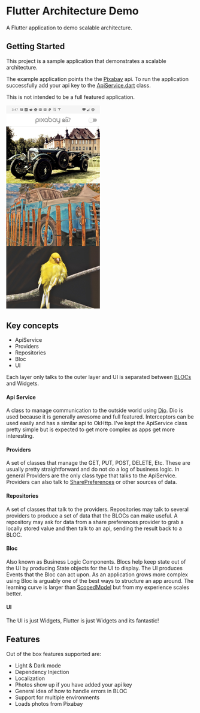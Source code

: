 # Flutter Architecture Demo

A Flutter application to demo scalable architecture.

## Getting Started

This project is a sample application that demonstrates a scalable architecture. 

The example application points the the [Pixabay](https://pixabay.com/service/about/api/) api. To run the application successfully
add your api key to the [ApiService.dart](https://github.com/matthewrice345/Flutter-Architecture-Demo/blob/master/lib/data/api/api_service.dart) class. 

This is not intended to be a full featured application. 

<img src="screenshot.png" alt="screenshot" width="250"/>

## Key concepts

*  ApiService
*  Providers
*  Repositories
*  Bloc
*  UI

Each layer only talks to the outer layer and UI is separated between [BLOCs](https://felangel.github.io/bloc/#/) and Widgets.

#### Api Service
A class to manage communication to the outside world using [Dio](https://pub.dev/packages/dio). Dio is used because it is generally awesome
and full featured. Interceptors can be used easily and has a similar api to OkHttp. I've kept the ApiService class pretty simple but is expected to 
get more complex as apps get more interesting. 

#### Providers
A set of classes that manage the GET, PUT, POST, DELETE, Etc. These are usually pretty straightforward and do not do a log of business logic. In general
Providers are the only class type that talks to the ApiService. Providers can also talk to [SharePreferences](https://pub.dev/packages/shared_preferences) or other sources of data. 

#### Repositories
A set of classes that talk to the providers. Repositories may talk to several providers to produce a set of data that the BLOCs can make useful. A repository may 
ask for data from a share preferences provider to grab a locally stored value and then talk to an api, sending the result back to a BLOC.

#### Bloc
Also known as Business Logic Components. Blocs help keep state out of the UI by producing State objects for the UI to display. The UI produces Events that 
the Bloc can act upon. As an application grows more complex using Bloc is arguably one of the best ways to structure an app around. The learning 
curve is larger than [ScopedModel](https://pub.dev/packages/scoped_model) but from my experience scales better.  

#### UI
The UI is just Widgets, Flutter is just Widgets and its fantastic!

## Features

Out of the box features supported are: 

*  Light & Dark mode
*  Dependency Injection
*  Localization
*  Photos show up if you have added your api key
*  General idea of how to handle errors in BLOC
*  Support for multiple environments
*  Loads photos from Pixabay
